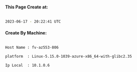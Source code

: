 
   
#### This Page Create at:

```bash

2023-06-17 - 20:22:41 UTC

```

#### Create By Machine:

```bash

Host Name : fv-az553-806

platform  : Linux-5.15.0-1039-azure-x86_64-with-glibc2.35

Ip Local  : 10.1.0.6

```

